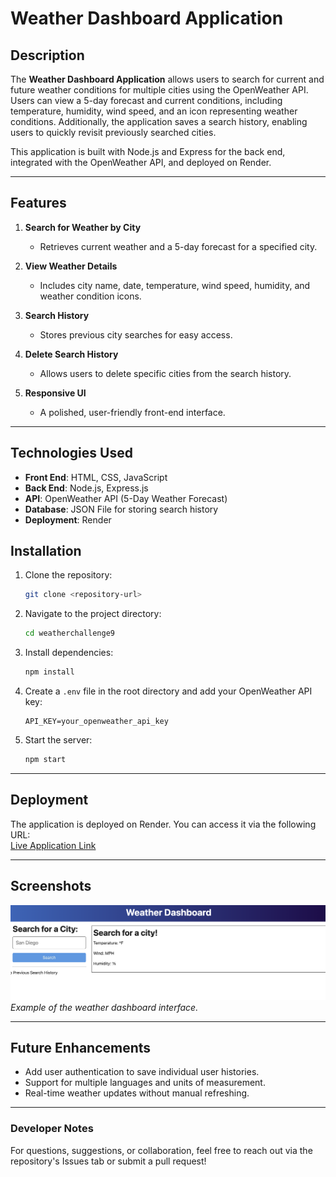 # Weather Dashboard Application

## Description

The **Weather Dashboard Application** allows users to search for current and future weather conditions for multiple cities using the OpenWeather API. Users can view a 5-day forecast and current conditions, including temperature, humidity, wind speed, and an icon representing weather conditions. Additionally, the application saves a search history, enabling users to quickly revisit previously searched cities.

This application is built with Node.js and Express for the back end, integrated with the OpenWeather API, and deployed on Render.

---

## Features

1. **Search for Weather by City**  
   - Retrieves current weather and a 5-day forecast for a specified city.  

2. **View Weather Details**  
   - Includes city name, date, temperature, wind speed, humidity, and weather condition icons.  

3. **Search History**  
   - Stores previous city searches for easy access.  

4. **Delete Search History** 
   - Allows users to delete specific cities from the search history.

5. **Responsive UI**  
   - A polished, user-friendly front-end interface.

---

## Technologies Used

- **Front End**: HTML, CSS, JavaScript  
- **Back End**: Node.js, Express.js  
- **API**: OpenWeather API (5-Day Weather Forecast)  
- **Database**: JSON File for storing search history  
- **Deployment**: Render  

## Installation

1. Clone the repository:
   ```bash
   git clone <repository-url>
   ```
2. Navigate to the project directory:
   ```bash
   cd weatherchallenge9
   ```
3. Install dependencies:
   ```bash
   npm install
   ```
4. Create a `.env` file in the root directory and add your OpenWeather API key:
   ```env
   API_KEY=your_openweather_api_key
   ```
5. Start the server:
   ```bash
   npm start
   ```

---


## Deployment

The application is deployed on Render. You can access it via the following URL:  
[Live Application Link](https://weatherchallenge9.onrender.com/)

---

## Screenshots

![Weather Dashboard](./assets/Screen%20Shot%202024-12-04%20at%2010.35.57%20PM.png)  
*Example of the weather dashboard interface.*

---

## Future Enhancements

- Add user authentication to save individual user histories.
- Support for multiple languages and units of measurement.
- Real-time weather updates without manual refreshing.

---

### Developer Notes

For questions, suggestions, or collaboration, feel free to reach out via the repository's Issues tab or submit a pull request!